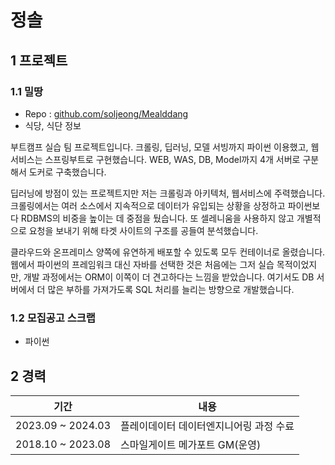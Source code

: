 # 정솔

## 1 프로젝트

### 1.1 밀땅

- Repo : [github.com/soljeong/Mealddang](https://github.com/soljeong/Mealddang)
- 식당, 식단 정보

부트캠프 실습 팀 프로젝트입니다. 크롤링, 딥러닝, 모델 서빙까지 파이썬 이용했고, 웹 서비스는 스프링부트로 구현했습니다. WEB, WAS, DB, Model까지 4개 서버로 구분해서 도커로 구축했습니다.

딥러닝에 방점이 있는 프로젝트지만 저는 크롤링과 아키텍처, 웹서비스에 주력했습니다.
크롤링에서는 여러 소스에서 지속적으로 데이터가 유입되는 상황을 상정하고 파이썬보다 RDBMS의 비중을 높이는 데 중점을 뒀습니다. 또 셀레니움을 사용하지 않고 개별적으로 요청을 보내기 위해 타겟 사이트의 구조를 공들여 분석했습니다.

클라우드와 온프레미스 양쪽에 유연하게 배포할 수 있도록 모두 컨테이너로 올렸습니다.
웹에서 파이썬의 프레임워크 대신 자바를 선택한 것은 처음에는 그저 실습 목적이었지만, 개발 과정에서는 ORM이 이쪽이 더 견고하다는 느낌을 받았습니다. 여기서도 DB 서버에서 더 많은 부하를 가져가도록 SQL 처리를 늘리는 방향으로 개발했습니다.

### 1.2 모집공고 스크랩

- 파이썬

## 2 경력

| 기간                | 내용                    |
| ----------------- | --------------------- |
| 2023.09 ~ 2024.03 | 플레이데이터 데이터엔지니어링 과정 수료 |
| 2018.10 ~ 2023.08 | 스마일게이트 메가포트 GM(운영)    |

